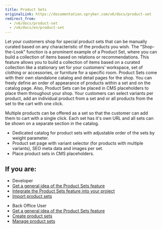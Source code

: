 ```yaml
---
title: Product Sets
originalLink: https://documentation.spryker.com/v6/docs/product-set
redirect_from:
  - /v6/docs/product-set
  - /v6/docs/en/product-set
---
```


Let your customers shop for special product sets that can be manually curated based on any characteristic of the products you wish. The "Shop-the-Look" function is a prominent example of a Product Set, where you can build a collection of items based on relations or recommendations. This feature allows you to build a collection of items based on a curated collection like a stationary set for your customers’ workspace, set of clothing or accessories, or furniture for a specific room. Product Sets come with their own standalone catalog and detail pages for the shop. You can freely define an order of appearance of products within a set and on the catalog page. Also, Product Sets can be placed in CMS placeholders to place them throughout your shop. Your customers can select variants per product, add an individual product from a set and or all products from the set to the cart with one click.

Multiple products can be offered as a set so that the customer can add them to cart with a single click. Each set has it's own URL and all sets can be shown on a separate section in the catalog.

* Dedicated catalog for product sets with adjustable order of the sets by weight parameter.
* Product set page with variant selector (for products with multiple variants), SEO meta data and images per set.
* Place product sets in CMS placeholders.

## If you are:

<div class="mr-container">
    <div class="mr-list-container">
        <!-- col1 -->
        <div class="mr-col">
            <ul class="mr-list mr-list-green">
                <li class="mr-title">Developer</li>
                <li><a href="https://documentation.spryker.com/docs/product-sets-feature-overview" class="mr-link">Get a general idea of the Product Sets feature</a></li>
                <li><a href="https://documentation.spryker.com/docs/product-sets-feature-integration" class="mr-link">Integrate the Product Sets feature into your project</a></li>
                 <li><a href="https://documentation.spryker.com/docs/file-details-product-setcsv" class="mr-link">Import product sets</a></li>
            </ul>
        </div>
        <!-- col2 -->
        <div class="mr-col">
            <ul class="mr-list mr-list-blue">
                <li class="mr-title"> Back Office User</li>
               <li><a href="https://documentation.spryker.com/docs/product-sets-feature-overview" class="mr-link">Get a general idea of the Product Sets feature</a></li>
               <li><a href="https://documentation.spryker.com/docs/creating-product-sets" class="mr-link">Create product sets</a></li>
               <li><a href="https://documentation.spryker.com/docs/managing-product-sets" class="mr-link">Manage product sets</a></li>
            </ul>
        </div>
    </div>
</div>
